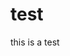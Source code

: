 <!--
author:   André Dietrich
email:    LiaScript@web.de
version:  8.0.1

language: en
narrator: US English Male



logo:     https://liascript.github.io/img/bg-showcase-1.jpg

comment:  This document shall provide an entire compendium and course on the
          development of Open-courSes with [LiaScript](https://LiaScript.github.io).
          As the language and the systems grows, also this document will be updated.
          Feel free to fork or copy it.

script:   https://cdn.jsdelivr.net/chartist.js/latest/chartist.min.js
          https://felixhao28.github.io/JSCPP/dist/JSCPP.es5.min.js

link: https://cdn.jsdelivr.net/chartist.js/latest/chartist.min.css
link: https://cdnjs.cloudflare.com/ajax/libs/animate.css/3.7.0/animate.min.css

translation: Greek  translations/greek.md
translation: Français translations/French.md
translation: Русский  translations/Russian.md

-->

# test

this is a test
